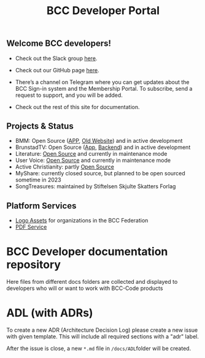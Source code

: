 ﻿---
title: BCC Developer Portal
description: Technical documentation and guides for software development in BCC
---

## Welcome BCC developers!
* Check out the Slack group [here](https://bccdev.slack.com/).
* Check out our GitHub page [here](https://github.com/bcc-code). 
* There’s a channel on Telegram where you can get updates about the BCC Sign-in system and the Membership Portal. To subscribe, send a request to support, and you will be added.

* Check out the rest of this site for documentation.

## Projects & Status
* BMM: Open Source ([APP](https://github.com/bcc-code/bmm-app), [Old Website](https://github.com/bcc-code/bmm-website)) and in active development
* BrunstadTV: Open Source ([App](https://github.com/bcc-code/brunstadtv-app), [Backend](https://github.com/bcc-code/brunstadtv)) and in active development
* Literature: [Open Source](https://github.com/bcc-code/bcc-literature) and currently in maintenance mode
* User Voice: [Open Source](https://github.com/bcc-code/uservoice) and currently in maintenance mode
* Active Christianity: partly [Open Source](https://github.com/bcc-code/bcc-ac-gatsby-v2)
* MyShare: currently closed source, but planned to be open sourced sometime in 2023
* SongTreasures: maintained by Stiftelsen Skjulte Skatters Forlag

## Platform Services

* [Logo Assets](https://developer.bcc.no/bcc-design) for organizations in the BCC Federation
* [PDF Service](https://developer.bcc.no/pdf-service)

<!-- The table of contents loads here automagically -->

# BCC Developer documentation repository

Here files from different docs folders are collected and displayed to developers who will or want to work with BCC-Code products

# ADL (with ADRs)

To create a new ADR (Architecture Decision Log) please create a new issue with given template. This will include all required sections with a "adr" label.

After the issue is close, a new `*.md` file in `/docs/ADL`folder will be created.
